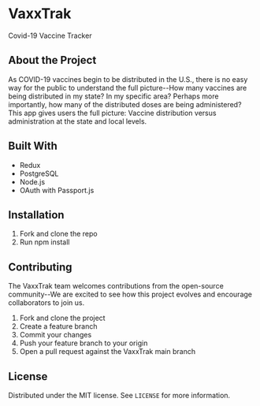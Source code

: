 # VaxxTrak
Covid-19 Vaccine Tracker

## About the Project
As COVID-19 vaccines begin to be distributed in the U.S., there is no easy way for the public to understand the full picture--How many vaccines are being distributed in my state? In my specific area? Perhaps more importantly, how many of the distributed doses are being administered? This app gives users the full picture: Vaccine distribution versus administration at the state and local levels.

## Built With
- Redux
- PostgreSQL
- Node.js
- OAuth with Passport.js

## Installation
1. Fork and clone the repo
2. Run npm install

## Contributing
The VaxxTrak team welcomes contributions from the open-source community--We are excited to see how this project evolves and encourage collaborators to join us.
1. Fork and clone the project
2. Create a feature branch
3. Commit your changes
4. Push your feature branch to your origin 
5. Open a pull request against the VaxxTrak main branch

## License
Distributed under the MIT license. See `LICENSE` for more information.
